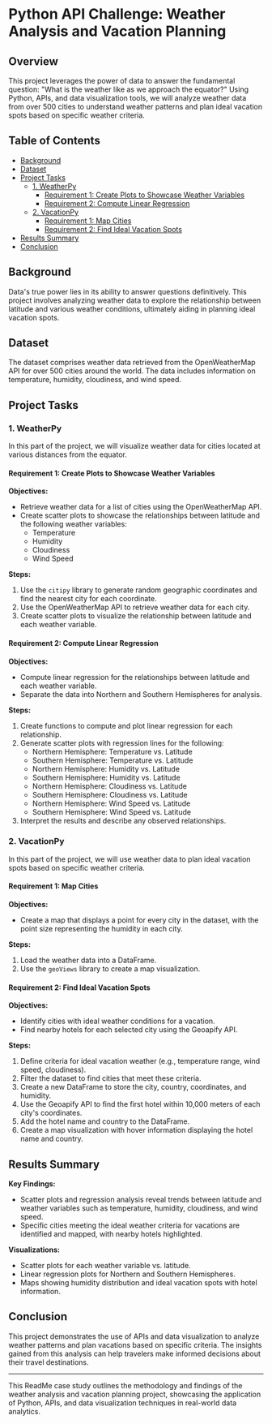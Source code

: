 # Python API Challenge: Weather Analysis and Vacation Planning

## Overview

This project leverages the power of data to answer the fundamental question: "What is the weather like as we approach the equator?" Using Python, APIs, and data visualization tools, we will analyze weather data from over 500 cities to understand weather patterns and plan ideal vacation spots based on specific weather criteria.

## Table of Contents
- [Background](#background)
- [Dataset](#dataset)
- [Project Tasks](#project-tasks)
  - [1. WeatherPy](#1-weatherpy)
    - [Requirement 1: Create Plots to Showcase Weather Variables](#requirement-1-create-plots-to-showcase-weather-variables)
    - [Requirement 2: Compute Linear Regression](#requirement-2-compute-linear-regression)
  - [2. VacationPy](#2-vacationpy)
    - [Requirement 1: Map Cities](#requirement-1-map-cities)
    - [Requirement 2: Find Ideal Vacation Spots](#requirement-2-find-ideal-vacation-spots)
- [Results Summary](#results-summary)
- [Conclusion](#conclusion)

## Background

Data's true power lies in its ability to answer questions definitively. This project involves analyzing weather data to explore the relationship between latitude and various weather conditions, ultimately aiding in planning ideal vacation spots.

## Dataset

The dataset comprises weather data retrieved from the OpenWeatherMap API for over 500 cities around the world. The data includes information on temperature, humidity, cloudiness, and wind speed.

## Project Tasks

### 1. WeatherPy

In this part of the project, we will visualize weather data for cities located at various distances from the equator.

#### Requirement 1: Create Plots to Showcase Weather Variables

**Objectives:**
- Retrieve weather data for a list of cities using the OpenWeatherMap API.
- Create scatter plots to showcase the relationships between latitude and the following weather variables:
  - Temperature
  - Humidity
  - Cloudiness
  - Wind Speed

**Steps:**
1. Use the `citipy` library to generate random geographic coordinates and find the nearest city for each coordinate.
2. Use the OpenWeatherMap API to retrieve weather data for each city.
3. Create scatter plots to visualize the relationship between latitude and each weather variable.

#### Requirement 2: Compute Linear Regression

**Objectives:**
- Compute linear regression for the relationships between latitude and each weather variable.
- Separate the data into Northern and Southern Hemispheres for analysis.

**Steps:**
1. Create functions to compute and plot linear regression for each relationship.
2. Generate scatter plots with regression lines for the following:
   - Northern Hemisphere: Temperature vs. Latitude
   - Southern Hemisphere: Temperature vs. Latitude
   - Northern Hemisphere: Humidity vs. Latitude
   - Southern Hemisphere: Humidity vs. Latitude
   - Northern Hemisphere: Cloudiness vs. Latitude
   - Southern Hemisphere: Cloudiness vs. Latitude
   - Northern Hemisphere: Wind Speed vs. Latitude
   - Southern Hemisphere: Wind Speed vs. Latitude
3. Interpret the results and describe any observed relationships.

### 2. VacationPy

In this part of the project, we will use weather data to plan ideal vacation spots based on specific weather criteria.

#### Requirement 1: Map Cities

**Objectives:**
- Create a map that displays a point for every city in the dataset, with the point size representing the humidity in each city.

**Steps:**
1. Load the weather data into a DataFrame.
2. Use the `geoViews` library to create a map visualization.

#### Requirement 2: Find Ideal Vacation Spots

**Objectives:**
- Identify cities with ideal weather conditions for a vacation.
- Find nearby hotels for each selected city using the Geoapify API.

**Steps:**
1. Define criteria for ideal vacation weather (e.g., temperature range, wind speed, cloudiness).
2. Filter the dataset to find cities that meet these criteria.
3. Create a new DataFrame to store the city, country, coordinates, and humidity.
4. Use the Geoapify API to find the first hotel within 10,000 meters of each city's coordinates.
5. Add the hotel name and country to the DataFrame.
6. Create a map visualization with hover information displaying the hotel name and country.

## Results Summary

**Key Findings:**
- Scatter plots and regression analysis reveal trends between latitude and weather variables such as temperature, humidity, cloudiness, and wind speed.
- Specific cities meeting the ideal weather criteria for vacations are identified and mapped, with nearby hotels highlighted.

**Visualizations:**
- Scatter plots for each weather variable vs. latitude.
- Linear regression plots for Northern and Southern Hemispheres.
- Maps showing humidity distribution and ideal vacation spots with hotel information.

## Conclusion

This project demonstrates the use of APIs and data visualization to analyze weather patterns and plan vacations based on specific criteria. The insights gained from this analysis can help travelers make informed decisions about their travel destinations.

---

This ReadMe case study outlines the methodology and findings of the weather analysis and vacation planning project, showcasing the application of Python, APIs, and data visualization techniques in real-world data analytics.
